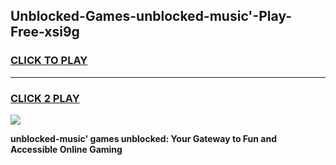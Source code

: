 
## Unblocked-Games-unblocked-music'-Play-Free-xsi9g
<h3>
<a href="https://premium76.site?title=unblocked-music'&ref=23A">CLICK TO PLAY</a></h3>
<hr>

<h3>
<a href="https://premium76.site?title=unblocked-music'&ref=23A">CLICK 2 PLAY</a>
  
</h3>

<a href="https://premium76.site?title=unblocked-music'&ref=23A"><img src="https://clearcache.store/games.png"></a>


**unblocked-music' games unblocked: Your Gateway to Fun and Accessible Online Gaming**
